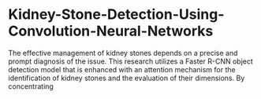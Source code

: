 # Kidney-Stone-Detection-Using-Convolution-Neural-Networks
The effective management of kidney stones depends on a precise and prompt diagnosis of the issue. This research utilizes a Faster R-CNN object detection model that is enhanced with an attention mechanism for the identification of kidney stones and the evaluation of their dimensions. By concentrating
